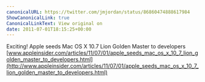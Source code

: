 ```yaml
---
canonicalURL: https://twitter.com/jmjordan/status/86860474888617984
ShowCanonicalLink: true
CanonicalLinkText: View original on
date: 2011-07-01T18:15:25+00:00
---
```

Exciting! Apple seeds Mac OS X 10.7 Lion Golden Master to developers [www.appleinsider.com/articles/11/07/01/apple_seeds_mac_os_x_10_7_lion_golden_master_to_developers.html](http://www.appleinsider.com/articles/11/07/01/apple_seeds_mac_os_x_10_7_lion_golden_master_to_developers.html)
